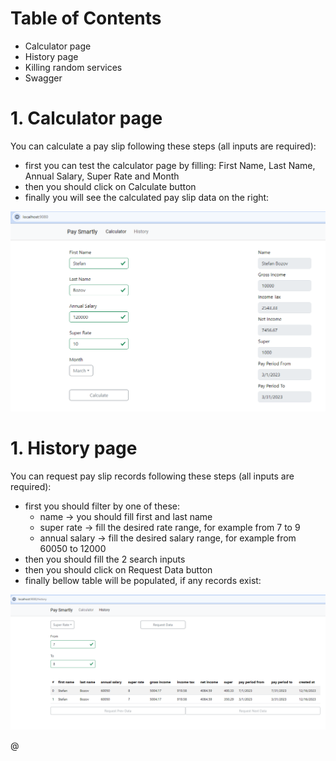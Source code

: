 # Table of Contents

- Calculator page
- History page
- Killing random services
- Swagger

# 1. Calculator page

You can calculate a pay slip following these steps (all inputs are required):

- first you can test the calculator page by filling: First Name, Last Name, Annual Salary, Super Rate and Month
- then you should click on Calculate button
- finally you will see the calculated pay slip data on the right:

<img src="https://github.com/agalend/PaySmartly.Documentation/blob/main/resources/test/calculator-page.png">

# 1. History page

You can request pay slip records following these steps (all inputs are required):

- first you should filter by one of these: 
    - name -> you should fill first and last name
    - super rate -> fill the desired rate range, for example from 7 to 9
    - annual salary -> fill the desired salary range, for example from 60050 to 12000
- then you should fill the 2 search inputs
- then you should click on Request Data button
- finally bellow table will be populated, if any records exist:

<img src="https://github.com/agalend/PaySmartly.Documentation/blob/main/resources/test/history-page.png">



@